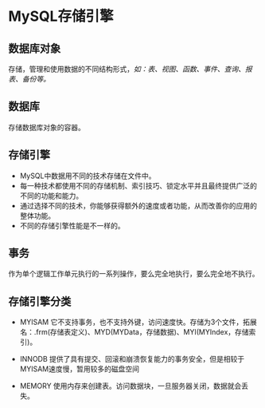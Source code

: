 # MySQL存储引擎

## 数据库对象

存储，管理和使用数据的不同结构形式，*如：表、视图、函数、事件、查询、报表、备份等。*

## 数据库

存储数据库对象的容器。

## 存储引擎

- MySQL中数据用不同的技术存储在文件中。
- 每一种技术都使用不同的存储机制、索引技巧、锁定水平并且最终提供广泛的不同的功能和能力。
- 通过选择不同的技术，你能够获得额外的速度或者功能，从而改善你的应用的整体功能。
- 不同的存储引擎性能是不一样的。

## 事务

作为单个逻辑工作单元执行的一系列操作，要么完全地执行，要么完全地不执行。

## 存储引擎分类

- MYISAM 它不支持事务，也不支持外键，访问速度快。存储为3个文件，拓展名：.frm(存储表定义)、MYD(MYData，存储数据)、MYI(MYIndex，存储索引)。

- INNODB 提供了具有提交、回滚和崩溃恢复能力的事务安全，但是相较于MYISAM速度慢，暂用较多的磁盘空间

- MEMORY 使用内存来创建表。访问数据块，一旦服务器关闭，数据就会丢失。

